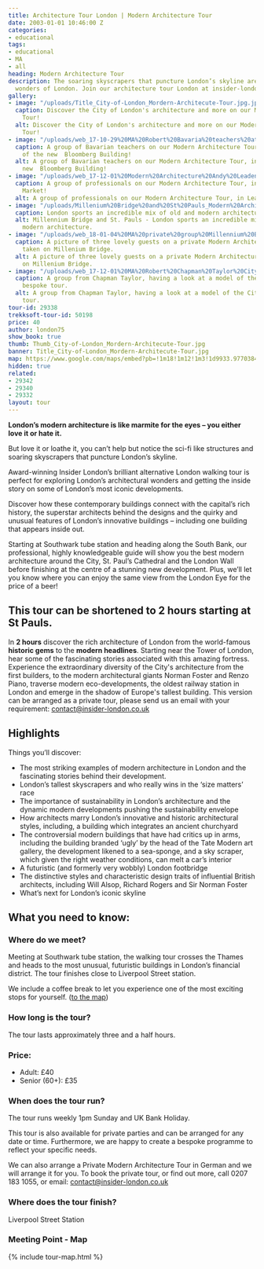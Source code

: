 ```yaml
---
title: Architecture Tour London | Modern Architecture Tour
date: 2003-01-01 10:46:00 Z
categories:
- educational
tags:
- educational
- MA
- all
heading: Modern Architecture Tour
description: The soaring skyscrapers that puncture London’s skyline are architectural
  wonders of London. Join our architecture tour London at insider-london.co.uk.
gallery:
- image: "/uploads/Title_City-of-London_Mordern-Architecute-Tour.jpg.jpg"
  caption: Discover the City of London's architecture and more on our Modern Architecture
    Tour!
  alt: Discover the City of London's architecture and more on our Modern Architecture
    Tour!
- image: "/uploads/web_17-10-29%20MA%20Robert%20Bavaria%20teachers%20at%20Bloomberg.jpg"
  caption: A group of Bavarian teachers on our Modern Architecture Tour, in front
    of the new  Bloomberg Building!
  alt: A group of Bavarian teachers on our Modern Architecture Tour, in front of the
    new  Bloomberg Building!
- image: "/uploads/web_17-12-01%20Modern%20Architecture%20Andy%20Leadenhall%20Market.JPG"
  caption: A group of professionals on our Modern Architecture Tour, in Leadenhall
    Market!
  alt: A group of professionals on our Modern Architecture Tour, in Leadenhall Market!
- image: "/uploads/Millenium%20Bridge%20and%20St%20Pauls_Modern%20Architecture.jpg"
  caption: London sports an incredible mix of old and modern architecture.
  alt: Millennium Bridge and St. Pauls - London sports an incredible mix of old and
    modern architecture.
- image: "/uploads/web_18-01-04%20MA%20private%20group%20Millennium%20Bridge.jpg"
  caption: A picture of three lovely guests on a private Modern Architecture Tour,
    taken on Millenium Bridge.
  alt: A picture of three lovely guests on a private Modern Architecture Tour, taken
    on Millenium Bridge.
- image: "/uploads/web_17-12-01%20MA%20Robert%20Chapman%20Taylor%20City%20model.JPG"
  caption: A group from Chapman Taylor, having a look at a model of the City on a
    bespoke tour.
  alt: A group from Chapman Taylor, having a look at a model of the City on a bespoke
    tour.
tour-id: 29338
trekksoft-tour-id: 50198
price: 40
author: london75
show_book: true
thumb: Thumb_City-of-London_Mordern-Architecute-Tour.jpg
banner: Title_City-of-London_Mordern-Architecute-Tour.jpg
map: https://www.google.com/maps/embed?pb=!1m18!1m12!1m3!1d9933.977038456189!2d-0.1118593163905431!3d51.504147652887916!2m3!1f0!2f0!3f0!3m2!1i1024!2i768!4f13.1!3m3!1m2!1s0x487604a5507854bb%3A0xd14c94cb200dcb1!2sSouthwark+Station!5e0!3m2!1sen!2s!4v1431589184611
hidden: true
related:
- 29342
- 29340
- 29332
layout: tour
---
```


**London’s modern architecture is like marmite for the eyes – you either love it or hate it.**

But love it or loathe it, you can’t help but notice the sci-fi like structures and soaring skyscrapers that puncture London’s skyline.

Award-winning Insider London’s brilliant alternative London walking tour is perfect for exploring London’s architectural wonders and getting the inside story on some of London&#8217;s most iconic developments.

Discover how these contemporary buildings connect with the capital’s rich history, the superstar architects behind the designs and the quirky and unusual features of London’s innovative buildings – including one building that appears inside out.

Starting at Southwark tube station and heading along the South Bank, our professional, highly knowledgeable guide will show you the best modern architecture around the City, St. Paul&#8217;s Cathedral and the London Wall before finishing at the centre of a stunning new development. Plus, we’ll let you know where you can enjoy the same view from the London Eye for the price of a beer!

## This tour can be shortened to 2 hours starting at St Pauls.

In **2 hours** discover the rich architecture of London from the world-famous **historic gems** to the **modern headlines**. Starting near the Tower of London, hear some of the fascinating stories associated with this amazing fortress. Experience the extraordinary diversity of the City's architecture from the first builders, to the modern architectural giants Norman Foster and Renzo Piano, traverse modern eco-developments, the oldest railway station in London and emerge in the shadow of Europe's tallest building. This version can be arranged as a private tour, please send us an email with your requirement: contact@insider-london.co.uk

## Highlights

Things you’ll discover:

- The most striking examples of modern architecture in London
and the fascinating stories behind their development.
- London’s tallest skyscrapers and who really wins in the ‘size matters’ race
- The importance of sustainability in London’s architecture and the dynamic modern developments pushing the sustainability envelope  
- How architects marry London’s innovative and historic architectural styles, including, a building which integrates an ancient churchyard
- The controversial modern buildings that have had critics up in arms, including the building branded ‘ugly’ by the head of the Tate Modern art gallery, the development likened to a sea-sponge, and a sky scraper, which given the right weather conditions, can melt a car’s interior
- A futuristic (and formerly very wobbly) London footbridge
- The distinctive styles and characteristic design traits of influential British architects, including Will Alsop, Richard Rogers and Sir Norman Foster          
- What’s next for London’s iconic skyline

## What you need to know:

### Where do we meet?

Meeting at Southwark tube station, the walking tour crosses the Thames and heads to the most unusual, futuristic buildings in London’s financial district. The tour finishes close to Liverpool Street station.

We include a coffee break to let you experience one of the most exciting stops for yourself. ([to the map](#map))

### How long is the tour?

The tour lasts approximately three and a half hours.

### Price:

- Adult: £40
- Senior (60+): £35            

### When does the tour run?

The tour runs weekly 1pm Sunday and UK Bank Holiday.        

This tour is also available for private parties and can be arranged for any date or time. Furthermore, we are happy to create a bespoke programme to reflect your specific needs.

We can also arrange a Private Modern Architecture Tour in German and we will arrange it for you. To book the private tour, or find out more, call 0207 183 1055, or email: <a href="mailto:contact@insider-london.co.uk">contact@insider-london.co.uk</a>

### Where does the tour finish?

Liverpool Street Station

<h3 id="map">Meeting Point - Map</h3>
{% include tour-map.html %}